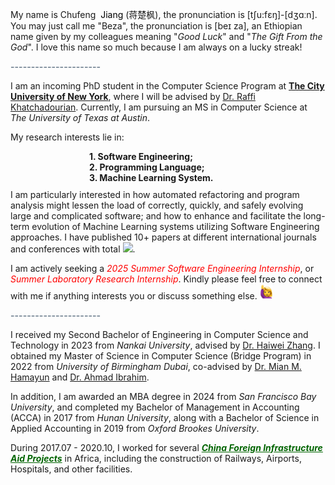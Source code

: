 My name is Chufeng  <span style="color:black;">Jiang</span> (蒋楚枫), the pronunciation is [tʃu:fɛŋ]-[dʒɑːn]. You may just call me "Beza", the pronunciation is [beɪ za], an Ethiopian name given by my colleagues meaning "*Good Luck*" and "*The Gift From the God*". I love this name so much because I am always on a lucky streak!

<span style="color:rgb(112,128,144);">**----------------------**</span>

I am an incoming PhD student in the Computer Science Program at **[The City University of New York](https://www.gc.cuny.edu/computer-science)**, where I will be advised by [Dr. Raffi Khatchadourian](https://khatchad.commons.gc.cuny.edu/). Currently, I am pursuing an MS in Computer Science at *The University of Texas at Austin*.

My research interests lie in:
<div>
    <li style="list-style-type: none; margin-bottom: 0px; padding-left: 25%; font-weight: bold;">1. Software Engineering;</li> 
    <li style="list-style-type: none; margin-bottom: 0px; padding-left: 25%; font-weight: bold;">2. Programming Language;</li>
    <li style="list-style-type: none; margin-bottom: 10px; padding-left: 25%; font-weight: bold;">3. Machine Learning System.</li>
</div>
I am particularly interested in how automated refactoring and program analysis might lessen the load of correctly, quickly, and safely evolving large and complicated software; and how to enhance and facilitate the long-term evolution of Machine Learning systems utilizing Software Engineering approaches. I have published 10+ papers at different international journals and conferences with total <a href='https://scholar.google.com/citations?user=6i-r0JIAAAAJ&hl=en&oi=ao'><img src="https://img.shields.io/endpoint?url={{ url | url_encode }}&logo=Google%20Scholar&labelColor=f6f6f6&color=9cf&style=flat&label=citations"></a>. 

I am actively seeking a<span style="color:rgb(255,0,0);"> *2025 Summer Software Engineering Internship*</span>, or <span style="color:rgb(255,0,0);">*Summer Laboratory Research Internship*</span>. Kindly please feel free to connect with me if anything interests you or discuss something else. <a><img src="../../images/hello.png" alt=" " width="20"/></a>

<span style="color:rgb(112,128,144);">**----------------------**</span>

I received my Second Bachelor of Engineering in Computer Science and Technology in 2023 from *Nankai University*, advised by [Dr. Haiwei Zhang](https://dbis.nankai.edu.cn/2023/0322/c12139a506916/page.htm). I obtained my Master of Science in Computer Science (Bridge Program) in 2022 from *University of Birmingham Dubai*, co-advised by [Dr. Mian M. Hamayun](https://www.birmingham.ac.uk/staff/profiles/dubai/hamayun-mian) and [Dr. Ahmad Ibrahim](https://www.cs.bham.ac.uk/~ibrahima/).

In addition, I am awarded an MBA degree in 2024 from *San Francisco Bay University*, and completed my Bachelor of Management in Accounting (ACCA) in 2017 from *Hunan University*, along with a Bachelor of Science in Applied Accounting in 2019 from *Oxford Brookes University*. 

During 2017.07 - 2020.10, I worked for several ***<span style="color:rgb(0,100,0);"><u>China Foreign Infrastructure Aid Projects</u></span>*** in  Africa, including the construction of Railways, Airports, Hospitals, and other facilities. 
